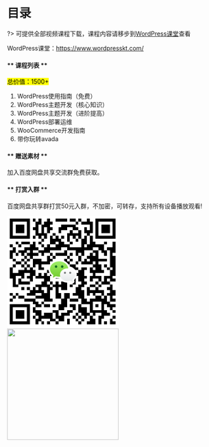 # 目录
?> 可提供全部视频课程下载，课程内容请移步到[WordPress课堂](https://www.wordpresskt.com/)查看

WordPress课堂：https://www.wordpresskt.com/

<!-- tabs:start -->

#### ** 课程列表 **
<mark>总价值：1500+</mark>

1. WordPress使用指南（免费）
2. WordPress主题开发（核心知识）
3. WordPress主题开发（进阶提高）
4. WordPress部署运维
5. WooCommerce开发指南
6. 带你玩转avada

#### ** 赠送素材 **

加入百度网盘共享交流群免费获取。

#### ** 打赏入群 **

百度网盘共享群打赏50元入群，不加密，可转存，支持所有设备播放观看!

![](../assets/wxpay.png) <img src="https://coolcourse.github.io/coolcourse/assets/baidu.png" width= "260" height="260">

<!-- tabs:end -->


